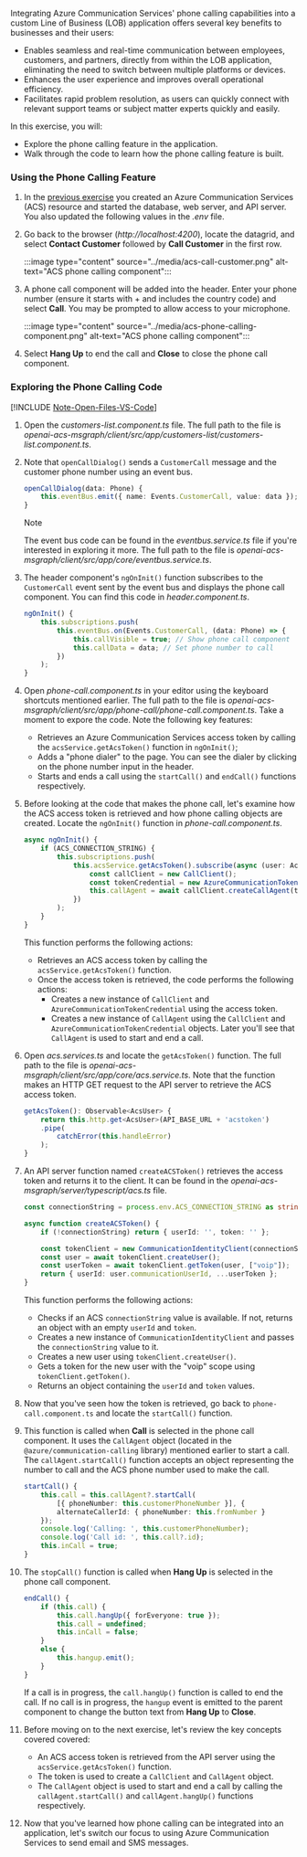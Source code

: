 <!-- markdownlint-disable MD041 -->

Integrating Azure Communication Services' phone calling capabilities into a custom Line of Business (LOB) application offers several key benefits to businesses and their users:

- Enables seamless and real-time communication between employees, customers, and partners, directly from within the LOB application, eliminating the need to switch between multiple platforms or devices. 
- Enhances the user experience and improves overall operational efficiency. 
- Facilitates rapid problem resolution, as users can quickly connect with relevant support teams or subject matter experts quickly and easily.

In this exercise, you will:
- Explore the phone calling feature in the application.
- Walk through the code to learn how the phone calling feature is built.

### Using the Phone Calling Feature

1. In the [previous exercise](/microsoft-cloud/dev/tutorials/openai-acs-msgraph/?tutorial-step=5) you created an Azure Communication Services (ACS) resource and started the database, web server, and API server. You also updated the following values in the *.env* file.

1. Go back to the browser (*http://localhost:4200*), locate the datagrid, and select **Contact Customer** followed by **Call Customer** in the first row.

    :::image type="content" source="../media/acs-call-customer.png" alt-text="ACS phone calling component":::

1. A phone call component will be added into the header. Enter your phone number (ensure it starts with + and includes the country code) and select **Call**. You may be prompted to allow access to your microphone.

    :::image type="content" source="../media/acs-phone-calling-component.png" alt-text="ACS phone calling component":::

1. Select **Hang Up** to end the call and **Close** to close the phone call component.

### Exploring the Phone Calling Code

[!INCLUDE [Note-Open-Files-VS-Code](./tip-open-files-vs-code.md)]

1. Open the *customers-list.component.ts* file. The full path to the file is *openai-acs-msgraph/client/src/app/customers-list/customers-list.component.ts*.

1. Note that `openCallDialog()` sends a `CustomerCall` message and the customer phone number using an event bus.
    
    ```typescript
    openCallDialog(data: Phone) {
        this.eventBus.emit({ name: Events.CustomerCall, value: data });
    }
    ```
    
    > [!NOTE]
    > The event bus code can be found in the *eventbus.service.ts* file if you're interested in exploring it more. The full path to the file is *openai-acs-msgraph/client/src/app/core/eventbus.service.ts*.

1. The header component's `ngOnInit()` function subscribes to the `CustomerCall` event sent by the event bus and displays the phone call component. You can find this code in *header.component.ts*.

    ```typescript
    ngOnInit() {
        this.subscriptions.push(
            this.eventBus.on(Events.CustomerCall, (data: Phone) => {
                this.callVisible = true; // Show phone call component
                this.callData = data; // Set phone number to call
            })
        );
    }
    ```

1. Open *phone-call.component.ts* in your editor using the keyboard shortcuts mentioned earlier. The full path to the file is *openai-acs-msgraph/client/src/app/phone-call/phone-call.component.ts*. Take a moment to expore the code. Note the following key features:

    - Retrieves an Azure Communication Services access token by calling the `acsService.getAcsToken()` function in `ngOnInit()`;
    - Adds a "phone dialer" to the page. You can see the dialer by clicking on the phone number input in the header.
    - Starts and ends a call using the `startCall()` and `endCall()` functions respectively.

1. Before looking at the code that makes the phone call, let's examine how the ACS access token is retrieved and how phone calling objects are created. Locate the `ngOnInit()` function in *phone-call.component.ts*.

    ```typescript
    async ngOnInit() {
        if (ACS_CONNECTION_STRING) {
            this.subscriptions.push(
                this.acsService.getAcsToken().subscribe(async (user: AcsUser) => {
                    const callClient = new CallClient();
                    const tokenCredential = new AzureCommunicationTokenCredential(user.token);
                    this.callAgent = await callClient.createCallAgent(tokenCredential);
                })
            );
        }
    }
    ```

    This function performs the following actions:

    - Retrieves an ACS access token by calling the `acsService.getAcsToken()` function.
    - Once the access token is retrieved, the code performs the following actions:
        - Creates a new instance of `CallClient` and `AzureCommunicationTokenCredential` using the access token.
        - Creates a new instance of `CallAgent` using the `CallClient` and `AzureCommunicationTokenCredential` objects. Later you'll see that `CallAgent` is used to start and end a call.

1. Open *acs.services.ts* and locate the `getAcsToken()` function. The full path to the file is *openai-acs-msgraph/client/src/app/core/acs.service.ts*. Note that the function makes an HTTP GET request to the API server to retrieve the ACS access token.

    ```typescript
    getAcsToken(): Observable<AcsUser> {
        return this.http.get<AcsUser>(API_BASE_URL + 'acstoken')
        .pipe(
            catchError(this.handleError)
        );
    }
    ```

1. An API server function named `createACSToken()` retrieves the access token and returns it to the client. It can be found in the *openai-acs-msgraph/server/typescript/acs.ts* file. 

    ```typescript
    const connectionString = process.env.ACS_CONNECTION_STRING as string;

    async function createACSToken() {
        if (!connectionString) return { userId: '', token: '' };

        const tokenClient = new CommunicationIdentityClient(connectionString);
        const user = await tokenClient.createUser();
        const userToken = await tokenClient.getToken(user, ["voip"]);
        return { userId: user.communicationUserId, ...userToken };    
    }
    ```

    This function performs the following actions:

    - Checks if an ACS `connectionString` value is available. If not, returns an object with an empty `userId` and `token`.
    - Creates a new instance of `CommunicationIdentityClient` and passes the `connectionString` value to it.
    - Creates a new user using `tokenClient.createUser()`.
    - Gets a token for the new user with the "voip" scope using `tokenClient.getToken()`.
    - Returns an object containing the `userId` and `token` values.

1. Now that you've seen how the token is retrieved, go back to `phone-call.component.ts` and locate the `startCall()` function. 

1. This function is called when **Call** is selected in the phone call component. It uses the `CallAgent` object (located in the `@azure/communication-calling` library) mentioned earlier to start a call. The `callAgent.startCall()` function accepts an object representing the number to call and the ACS phone number used to make the call.

    ```typescript
    startCall() {
        this.call = this.callAgent?.startCall(
            [{ phoneNumber: this.customerPhoneNumber }], {
            alternateCallerId: { phoneNumber: this.fromNumber }
        });
        console.log('Calling: ', this.customerPhoneNumber);
        console.log('Call id: ', this.call?.id);
        this.inCall = true;
    }
    ```

1. The `stopCall()` function is called when **Hang Up** is selected in the phone call component.

    ```typescript
    endCall() {
        if (this.call) {
            this.call.hangUp({ forEveryone: true });
            this.call = undefined;
            this.inCall = false;
        }
        else {
            this.hangup.emit();
        }
    }
    ```

    If a call is in progress, the `call.hangUp()` function is called to end the call. If no call is in progress, the `hangup` event is emitted to the parent component to change the button text from **Hang Up** to **Close**.

1. Before moving on to the next exercise, let's review the key concepts covered covered:

    - An ACS access token is retrieved from the API server using the `acsService.getAcsToken()` function. 
    - The token is used to create a `CallClient` and `CallAgent` object.
    - The `CallAgent` object is used to start and end a call by calling the `callAgent.startCall()` and `callAgent.hangUp()` functions respectively.

1. Now that you've learned how phone calling can be integrated into an application, let's switch our focus to using Azure Communication Services to send email and SMS messages.